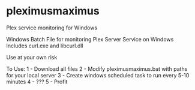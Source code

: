 # pleximusmaximus
Plex service monitoring for Windows

Windows Batch File for monitoring Plex Server Service on Windows
Includes curl.exe and libcurl.dll

Use at your own risk

To Use:
1 - Download all files
2 - Modify pleximusmaximus.bat with paths for your local server
3 - Create windows scheduled task to run every 5-10 minutes
4 - ???
5 - Profit
